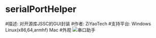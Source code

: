 # serialPortHelper
#描述:
对开源库JSSC的GUI封装
#作者:
ZiYaoTech
#支持平台:
Windows
Linux(x86,64,armhf)
Mac
#外观
![串口助手](https://github.com/ziyaofeng/serialPortHelper/raw/master/layout.png)
